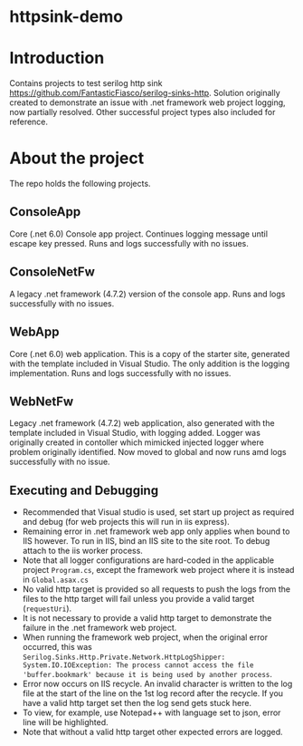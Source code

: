 # httpsink-demo

# Introduction

Contains projects to test serilog http sink https://github.com/FantasticFiasco/serilog-sinks-http. Solution originally created to demonstrate
an issue with .net framework web project logging, now partially resolved. Other successful project types also included for reference.

# About the project

The repo holds the following projects.

## ConsoleApp 

Core (.net 6.0) Console app project. Continues logging message until escape key pressed. Runs and logs successfully with no issues.

## ConsoleNetFw

A legacy .net framework (4.7.2) version of the console app. Runs and logs successfully with no issues.

## WebApp

Core (.net 6.0) web application.
This is a copy of the starter site, generated with the template included in Visual Studio. The only addition is the logging implementation.
Runs and logs successfully with no issues.

## WebNetFw

Legacy .net framework (4.7.2) web application, also generated with the template included in Visual Studio, with logging added. Logger was originally
created in contoller which mimicked injected logger where problem originally identified. Now moved to global and now runs amd logs successfully with no issue.

## Executing and Debugging

* Recommended that Visual studio is used, set start up project as required and debug (for web projects this will run in iis express).
* Remaining error in .net framework web app only applies when bound to IIS however. To run in IIS, bind an IIS site to the site root. To debug attach to the iis worker process.
* Note that all logger configurations are hard-coded in the applicable project ```Program.cs```, except the framework web project where it is instead in ```Global.asax.cs```
* No valid http target is provided so all requests to push the logs from the files to the http target will fail unless you provide a valid target (```requestUri```).
* It is not necessary to provide a valid http target to demonstrate the failure in the .net framework web project.
* When running the framework web project, when the original error occurred, this was ```Serilog.Sinks.Http.Private.Network.HttpLogShipper: System.IO.IOException: The process cannot access the file 'buffer.bookmark' because it is being used by another process```.
* Error now occurs on IIS recycle. An invalid character is written to the log file at the start of the line on the 1st log record after the recycle. If you have a valid http target set then the log send gets stuck here. 
* To view, for example, use Notepad++ with language set to json, error line will be highlighted.
* Note that without a valid http target other expected errors are logged.



